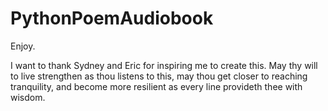 # PythonPoemAudiobook

Enjoy.

I want to thank Sydney and Eric for inspiring me to create this. 
May thy will to live strengthen as thou listens to this, may thou get closer to reaching tranquility, and become more resilient as every line provideth thee with wisdom.

